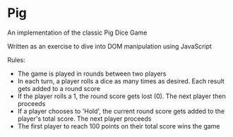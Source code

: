 # Pig
An implementation of the classic Pig Dice Game

Written as an exercise to dive into DOM manipulation using JavaScript

Rules: 
- The game is played in rounds between two players
- In each turn, a player rolls a dice as many times as desired. Each result gets added to a round score
- If the player rolls a 1, the round score gets lost (0). The next player then proceeds
- If a player chooses to 'Hold', the current round score gets added to the player's total score. The next player proceeds
- The first player to reach 100 points on their total score wins the game
